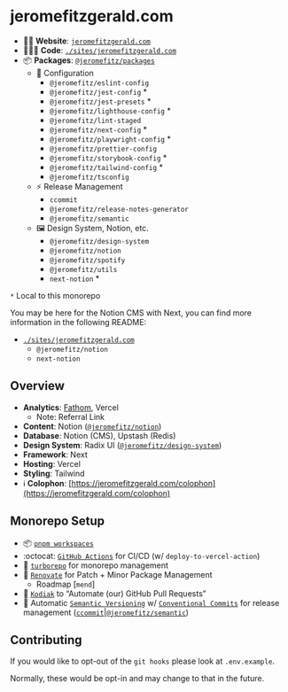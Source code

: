 # jeromefitzgerald.com

- 👱🏻️ **Website**: [`jeromefitzgerald.com`](https://jeromefitzgerald.com)
- 🧑🏼‍💻️ **Code**: [`./sites/jeromefitzgerald.com`](https://github.com/JeromeFitz/websites/tree/main/sites/jeromefitzgerald.com)
- 📦️ **Packages**: [`@jeromefitz/packages`](https://github.com/JeromeFitz/packages)
  - 🔧 Configuration
    - `@jeromefitz/eslint-config`
    - `@jeromefitz/jest-config` \*
    - `@jeromefitz/jest-presets` \*
    - `@jeromefitz/lighthouse-config` \*
    - `@jeromefitz/lint-staged`
    - `@jeromefitz/next-config` \*
    - `@jeromefitz/playwright-config` \*
    - `@jeromefitz/prettier-config`
    - `@jeromefitz/storybook-config` \*
    - `@jeromefitz/tailwind-config` \*
    - `@jeromefitz/tsconfig`
  - ⚡ Release Management
    - `ccommit`
    - `@jeromefitz/release-notes-generator`
    - `@jeromefitz/semantic`
  - 🖼️ Design System, Notion, etc.
    - `@jeromefitz/design-system`
    - `@jeromefitz/notion`
    - `@jeromefitz/spotify`
    - `@jeromefitz/utils`
    - `next-notion` \*

`*` Local to this monorepo

You may be here for the Notion CMS with Next, you can find more information in the following README:

- [`./sites/jeromefitzgerald.com`](https://github.com/JeromeFitz/websites/tree/main/sites/jeromefitzgerald.com)
  - `@jeromefitz/notion`
  - `next-notion`

## Overview

- **Analytics**: [Fathom](https://usefathom.com/ref/GKTEFP), Vercel
  - Note: Referral Link
- **Content**: Notion ([`@jeromefitz/notion`](https://github.com/JeromeFitz/packages))
- **Database**: Notion (CMS), Upstash (Redis)
- **Design System**: Radix UI ([`@jeromefitz/design-system`](https://github.com/JeromeFitz/packages))
- **Framework**: Next
- **Hosting**: Vercel
- **Styling**: Tailwind
- ℹ️ **Colophon**: [https://jeromefitzgerald.com/colophon](https://jeromefitzgerald.com/colophon)

## Monorepo Setup

- 📦 [`pnpm workspaces`](https://pnpm.io/pnpm-workspace_yaml)
- :octocat: [`GitHub Actions`](https://github.com/features/actions) for CI/CD (w/ `deploy-to-vercel-action`)
- 🔺️ [`turborepo`](https://github.com/vercel/turborepo) for monorepo management
- 🤖️ [`Renovate`](https://github.com/renovatebot/renovate) for Patch + Minor Package Management
  - Roadmap [`mend`]
- 🤖️ [`Kodiak`](https://kodiakhq.com) to “Automate (our) GitHub Pull Requests”
- 🤖️ Automatic [`Semantic Versioning`](https://semver.org) w/ [`Conventional Commits`](https://www.conventionalcommits.org) for release management ([`ccommit`](https://github.com/JeromeFitz/packages)|[`@jeromefitz/semantic`](https://github.com/JeromeFitz/packages))

## Contributing

If you would like to opt-out of the `git hooks` please look at `.env.example`.

Normally, these would be opt-in and may change to that in the future.
